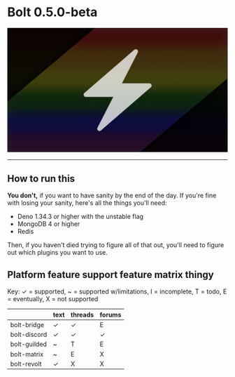 # Bolt 0.5.0-beta

<img src="./branding/banner.png" height="50%">

---

## How to run this

**You don't,** if you want to have sanity by the end of the day. If you're fine
with losing your sanity, here's all the things you'll need:

- Deno 1.34.3 or higher with the unstable flag
- MongoDB 4 or higher
- Redis

Then, if you haven't died trying to figure all of that out, you'll need to
figure out which plugins you want to use.

## Platform feature support feature matrix thingy

Key: ✓ = supported, ~ = supported w/limitations, I = incomplete, T = todo, E =
eventually, X = not supported

|              | text | threads | forums |
| ------------ | ---- | ------- | ------ |
| bolt-bridge  | ✓    | ✓       | E      |
| bolt-discord | ✓    | ✓       | ✓      |
| bolt-guilded | ~    | T       | E      |
| bolt-matrix  | ~    | E       | X      |
| bolt-revolt  | ✓    | X       | X      |
